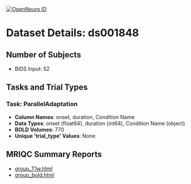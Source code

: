 [![OpenNeuro ID](https://img.shields.io/badge/OpenNeuro_Dataset-ds001848-blue?style=for-the-badge)](https://openneuro.org/datasets/ds001848)

# Dataset Details: ds001848

## Number of Subjects
- BIDS Input: 52

## Tasks and Trial Types
### Task: ParallelAdaptation
- **Column Names**: onset, duration, Condition Name
- **Data Types**: onset (float64), duration (int64), Condition Name (object)
- **BOLD Volumes**: 770
- **Unique 'trial_type' Values**: None

## MRIQC Summary Reports
- [group_T1w.html](https://htmlpreview.github.io/?https://github.com/demidenm/openneuro_glmfitlins/blob/main/statsmodel_specs/ds001848/mriqc_summary/group_T1w.html)
- [group_bold.html](https://htmlpreview.github.io/?https://github.com/demidenm/openneuro_glmfitlins/blob/main/statsmodel_specs/ds001848/mriqc_summary/group_bold.html)

